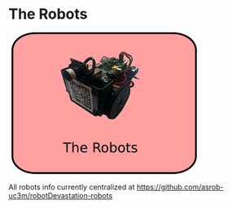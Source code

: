 # The Robots

![The Robots](/assets/the-robot.png)

All robots info currently centralized at https://github.com/asrob-uc3m/robotDevastation-robots
